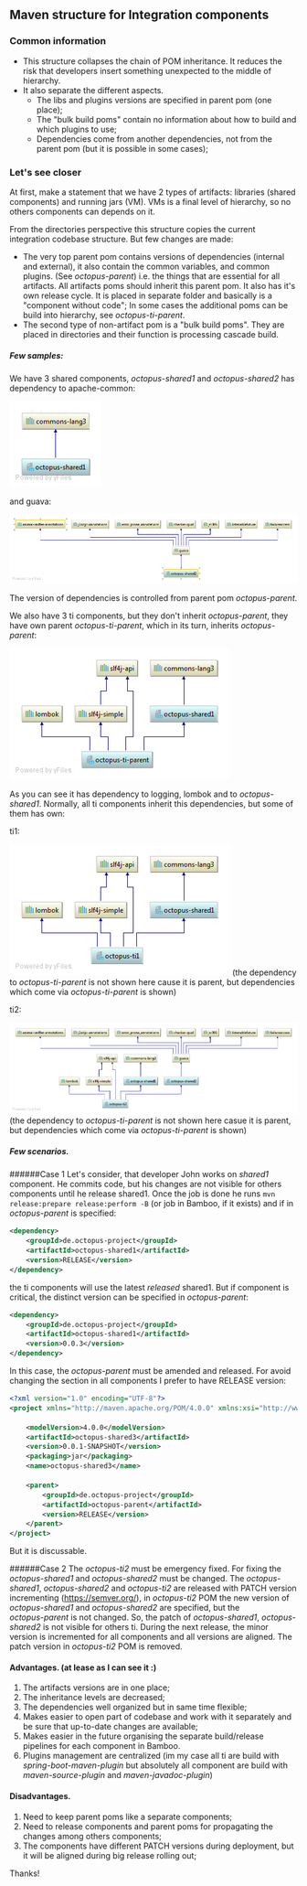 ## Maven structure for Integration components

### Common information

* This structure collapses the chain of POM inheritance. It reduces the risk that developers insert something unexpected to the middle of hierarchy.
* It also separate the different aspects. 
  - The libs and plugins versions are specified in parent pom (one place); 
  - The "bulk build poms" contain no information about how to build and which plugins to use;
  - Dependencies come from another dependencies, not from the parent pom (but it is possible in some cases);
  
### Let's see closer
At first, make a statement that we have 2 types of artifacts: libraries (shared components) and running jars (VM). VMs is a final level of hierarchy, so no others components can depends on it.  

From the directories perspective this structure copies the current integration codebase structure. But few changes are made:

* The very top parent pom contains versions of dependencies (internal and external), it also contain the common variables, and common plugins. (See *octopus-parent*) 
i.e. the things that are essential for all artifacts. All artifacts poms should inherit this parent pom. It also has it's own release cycle. It is placed in separate folder and basically is a "component without code";
In some cases the additional poms can be build into hierarchy, see *octopus-ti-parent*.
* The second type of non-artifact pom is a "bulk build poms". They are placed in directories and their function is processing cascade build.

##### Few samples:
We have 3 shared components, *octopus-shared1* and *octopus-shared2* has dependency to apache-common:

![octopus-shared1](octopus-shared1-dependencies.png)

and guava:

![octopus-shared2](octopus-shared2-dependencies.png)          

The version of dependencies is controlled from parent pom *octopus-parent*.

We also have 3 ti components, but they don't inherit *octopus-parent*, they have own parent *octopus-ti-parent*, which in its turn, inherits *octopus-parent*:

![octopus-ti-parent](octopus-ti-parent-dependencies.png)

As you can see it has dependency to logging, lombok and to *octopus-shared1*. Normally, all ti components inherit this dependencies, but some of them has own:

ti1:

![octopus-ti1](octopus-ti1-dependencies.png)
(the dependency to *octopus-ti-parent* is not shown here cause it is parent, but dependencies which come via *octopus-ti-parent* is shown)

ti2:

![octopus-ti2](octopus-ti2-dependencies.png)
(the dependency to *octopus-ti-parent* is not shown here casue it is parent, but dependencies which come via *octopus-ti-parent* is shown)

##### Few scenarios.
######Case 1
Let's consider, that developer John works on *shared1* component. He commits code, but his changes are not visible for others components until he release shared1.
Once the job is done he runs ```mvn release:prepare release:perform -B``` (or job in Bamboo, if it exists) and if in  *octopus-parent* is specified:
```xml
<dependency>
    <groupId>de.octopus-project</groupId>
    <artifactId>octopus-shared1</artifactId>
    <version>RELEASE</version>
</dependency>
```
the ti components will use the latest *released* shared1. But if component is critical, the distinct version can be specified in *octopus-parent*:  
```xml
<dependency>
    <groupId>de.octopus-project</groupId>
    <artifactId>octopus-shared1</artifactId>
    <version>0.0.3</version>
</dependency>
```
In this case, the *octopus-parent* must be amended and released. For avoid changing the <parent> section in all components I prefer to have RELEASE version:   
```xml
<?xml version="1.0" encoding="UTF-8"?>
<project xmlns="http://maven.apache.org/POM/4.0.0" xmlns:xsi="http://www.w3.org/2001/XMLSchema-instance" xsi:schemaLocation="http://maven.apache.org/POM/4.0.0 http://maven.apache.org/xsd/maven-4.0.0.xsd">

    <modelVersion>4.0.0</modelVersion>
    <artifactId>octopus-shared3</artifactId>
    <version>0.0.1-SNAPSHOT</version>
    <packaging>jar</packaging>
    <name>octopus-shared3</name>

    <parent>
        <groupId>de.octopus-project</groupId>
        <artifactId>octopus-parent</artifactId>
        <version>RELEASE</version>
    </parent>
</project>
```
But it is discussable.

######Case 2
The *octopus-ti2* must be emergency fixed. For fixing the *octopus-shared1* and *octopus-shared2* must be changed.
The  *octopus-shared1*,  *octopus-shared2* and *octopus-ti2*  are released with PATCH version incrementing (https://semver.org/), in *octopus-ti2* POM the new version of *octopus-shared1* and *octopus-shared2* are specified, but the  
*octopus-parent* is not changed. So, the patch of *octopus-shared1*, *octopus-shared2* is not visible for others ti. During the next release, the minor version is incremented for all components and all versions are aligned. The patch version in *octopus-ti2* POM is removed.

     
#### Advantages. (at lease as I can see it :)

1. The artifacts versions are in one place;
2. The inheritance levels are decreased;
3. The dependencies well organized but in same time flexible;
4. Makes easier to open part of codebase and work with it separately and be sure that up-to-date changes are available;
5. Makes easier in the future organising the separate build/release pipelines for each component in Bamboo.
6. Plugins management are centralized (im my case all ti are build with *spring-boot-maven-plugin* but absolutely all component are build with *maven-source-plugin* and *maven-javadoc-plugin*) 
 
#### Disadvantages. 
1. Need to keep parent poms like a separate components;
2. Need to release components and parent poms for propagating the changes among others components;   
3. The components have different PATCH versions during deployment, but it will be aligned during big release rolling out; 


Thanks!






